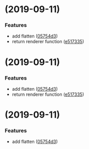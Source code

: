#  (2019-09-11)


### Features

* add flatten ([05754d3](https://github.com/softwaregroup-bg/ut-function/commit/05754d3))
* return renderer function ([e517335](https://github.com/softwaregroup-bg/ut-function/commit/e517335))



#  (2019-09-11)


### Features

* add flatten ([05754d3](https://github.com/softwaregroup-bg/ut-function/commit/05754d3))
* return renderer function ([e517335](https://github.com/softwaregroup-bg/ut-function/commit/e517335))



#  (2019-09-11)


### Features

* add flatten ([05754d3](https://github.com/softwaregroup-bg/ut-function/commit/05754d3))



